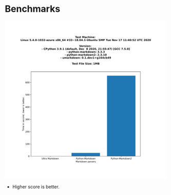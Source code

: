 # Benchmarks

![](https://raw.githubusercontent.com/kumaraditya303/umarkdown/master/docs/images/benchmarks.svg)

- Higher score is better.
